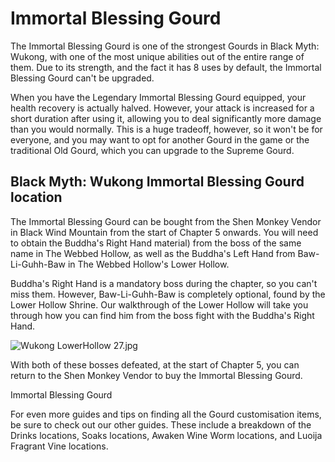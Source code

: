 # Immortal Blessing Gourd

The Immortal Blessing Gourd is one of the strongest Gourds in Black Myth: Wukong, with one of the most unique abilities out of the entire range of them. Due to its strength, and the fact it has 8 uses by default, the Immortal Blessing Gourd can't be upgraded. 

When you have the Legendary Immortal Blessing Gourd equipped, your health recovery is actually halved. However, your attack is increased for a short duration after using it, allowing you to deal significantly more damage than you would normally. This is a huge tradeoff, however, so it won't be for everyone, and you may want to opt for another Gourd in the game or the traditional Old Gourd, which you can upgrade to the Supreme Gourd. 

## Black Myth: Wukong Immortal Blessing Gourd location

The Immortal Blessing Gourd can be bought from the Shen Monkey Vendor in Black Wind Mountain from the start of Chapter 5 onwards. You will need to obtain the Buddha's Right Hand material) from the boss of the same name in The Webbed Hollow, as well as the Buddha's Left Hand from Baw-Li-Guhh-Baw in The Webbed Hollow's Lower Hollow. 

Buddha's Right Hand is a mandatory boss during the chapter, so you can't miss them. However, Baw-Li-Guhh-Baw is completely optional, found by the Lower Hollow Shrine. Our walkthrough of the Lower Hollow will take you through how you can find him from the boss fight with the Buddha's Right Hand. 

![Wukong LowerHollow 27.jpg](https://oyster.ignimgs.com/mediawiki/apis.ign.com/black-myth-wukong/1/1d/Wukong_LowerHollow_27.jpg)

With both of these bosses defeated, at the start of Chapter 5, you can return to the Shen Monkey Vendor to buy the Immortal Blessing Gourd. 

Immortal Blessing Gourd

For even more guides and tips on finding all the Gourd customisation items, be sure to check out our other guides. These include a breakdown of the Drinks locations, Soaks locations, Awaken Wine Worm locations, and Luoija Fragrant Vine locations.